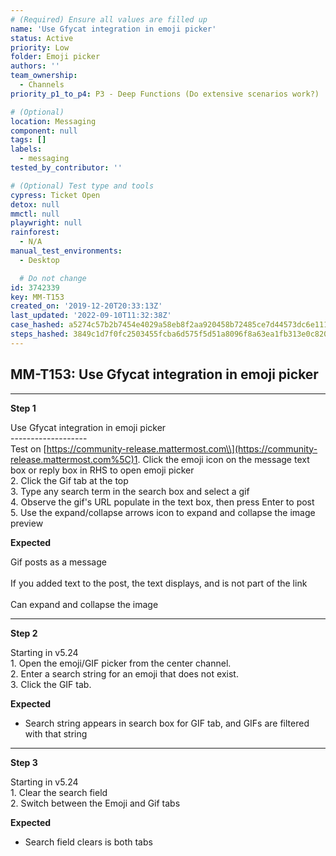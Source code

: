 ```yaml
---
# (Required) Ensure all values are filled up
name: 'Use Gfycat integration in emoji picker'
status: Active
priority: Low
folder: Emoji picker
authors: ''
team_ownership:
  - Channels
priority_p1_to_p4: P3 - Deep Functions (Do extensive scenarios work?)

# (Optional)
location: Messaging
component: null
tags: []
labels:
  - messaging
tested_by_contributor: ''

# (Optional) Test type and tools
cypress: Ticket Open
detox: null
mmctl: null
playwright: null
rainforest:
  - N/A
manual_test_environments:
  - Desktop

  # Do not change
id: 3742339
key: MM-T153
created_on: '2019-12-20T20:33:13Z'
last_updated: '2022-09-10T11:32:38Z'
case_hashed: a5274c57b2b7454e4029a58eb8f2aa920458b72485ce7d44573dc6e11193587ce23c91baabf6703318983b0b347e1566
steps_hashed: 3849c1d7f0fc2503455fcba6d575f5d51a8096f8a63ea1fb313e0c820f50926d058ddeeab62a7dc64c9b569ac2b92480
---
```


<!-- (Auto-generated) Based on frontmatter's "key" and "name" -->

## MM-T153: Use Gfycat integration in emoji picker

---

**Step 1**

Use Gfycat integration in emoji picker\
\-------------------\
Test on [https://community-release.mattermost.com\\](https://community-release.mattermost.com%5C)1. Click the emoji icon on the message text box or reply box in RHS to open emoji picker\
2\. Click the Gif tab at the top\
3\. Type any search term in the search box and select a gif\
4\. Observe the gif's URL populate in the text box, then press Enter to post\
5\. Use the expand/collapse arrows icon to expand and collapse the image preview

**Expected**

Gif posts as a message\
\
If you added text to the post, the text displays, and is not part of the link\
\
Can expand and collapse the image

---

**Step 2**

Starting in v5.24\
1\. Open the emoji/GIF picker from the center channel.\
2\. Enter a search string for an emoji that does not exist.\
3\. Click the GIF tab.

**Expected**

- Search string appears in search box for GIF tab, and GIFs are filtered with that string

---

**Step 3**

Starting in v5.24\
1\. Clear the search field\
2\. Switch between the Emoji and Gif tabs

**Expected**

- Search field clears is both tabs
